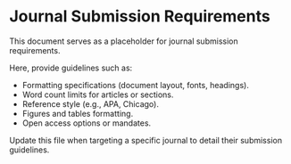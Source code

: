 # Journal Submission Requirements

This document serves as a placeholder for journal submission requirements.

Here, provide guidelines such as:
- Formatting specifications (document layout, fonts, headings).
- Word count limits for articles or sections.
- Reference style (e.g., APA, Chicago).
- Figures and tables formatting.
- Open access options or mandates.

Update this file when targeting a specific journal to detail their submission guidelines.
